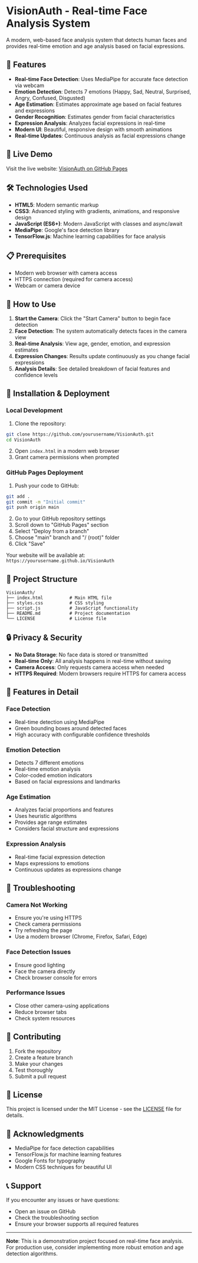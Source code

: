 # VisionAuth - Real-time Face Analysis System

A modern, web-based face analysis system that detects human faces and provides real-time emotion and age analysis based on facial expressions.

## 🌟 Features

- **Real-time Face Detection**: Uses MediaPipe for accurate face detection via webcam
- **Emotion Detection**: Detects 7 emotions (Happy, Sad, Neutral, Surprised, Angry, Confused, Disgusted)
- **Age Estimation**: Estimates approximate age based on facial features and expressions
- **Gender Recognition**: Estimates gender from facial characteristics
- **Expression Analysis**: Analyzes facial expressions in real-time
- **Modern UI**: Beautiful, responsive design with smooth animations
- **Real-time Updates**: Continuous analysis as facial expressions change

## 🚀 Live Demo

Visit the live website: [VisionAuth on GitHub Pages](https://yourusername.github.io/VisionAuth)

## 🛠️ Technologies Used

- **HTML5**: Modern semantic markup
- **CSS3**: Advanced styling with gradients, animations, and responsive design
- **JavaScript (ES6+)**: Modern JavaScript with classes and async/await
- **MediaPipe**: Google's face detection library
- **TensorFlow.js**: Machine learning capabilities for face analysis

## 📋 Prerequisites

- Modern web browser with camera access
- HTTPS connection (required for camera access)
- Webcam or camera device

## 🎯 How to Use

1. **Start the Camera**: Click the "Start Camera" button to begin face detection
2. **Face Detection**: The system automatically detects faces in the camera view
3. **Real-time Analysis**: View age, gender, emotion, and expression estimates
4. **Expression Changes**: Results update continuously as you change facial expressions
5. **Analysis Details**: See detailed breakdown of facial features and confidence levels

## 🔧 Installation & Deployment

### Local Development

1. Clone the repository:
```bash
git clone https://github.com/yourusername/VisionAuth.git
cd VisionAuth
```

2. Open `index.html` in a modern web browser
3. Grant camera permissions when prompted

### GitHub Pages Deployment

1. Push your code to GitHub:
```bash
git add .
git commit -m "Initial commit"
git push origin main
```

2. Go to your GitHub repository settings
3. Scroll down to "GitHub Pages" section
4. Select "Deploy from a branch"
5. Choose "main" branch and "/ (root)" folder
6. Click "Save"

Your website will be available at: `https://yourusername.github.io/VisionAuth`

## 📁 Project Structure

```
VisionAuth/
├── index.html          # Main HTML file
├── styles.css          # CSS styling
├── script.js           # JavaScript functionality
├── README.md           # Project documentation
└── LICENSE             # License file
```

## 🔒 Privacy & Security

- **No Data Storage**: No face data is stored or transmitted
- **Real-time Only**: All analysis happens in real-time without saving
- **Camera Access**: Only requests camera access when needed
- **HTTPS Required**: Modern browsers require HTTPS for camera access

## 🎨 Features in Detail

### Face Detection
- Real-time detection using MediaPipe
- Green bounding boxes around detected faces
- High accuracy with configurable confidence thresholds

### Emotion Detection
- Detects 7 different emotions
- Real-time emotion analysis
- Color-coded emotion indicators
- Based on facial expressions and landmarks

### Age Estimation
- Analyzes facial proportions and features
- Uses heuristic algorithms
- Provides age range estimates
- Considers facial structure and expressions

### Expression Analysis
- Real-time facial expression detection
- Maps expressions to emotions
- Continuous updates as expressions change

## 🐛 Troubleshooting

### Camera Not Working
- Ensure you're using HTTPS
- Check camera permissions
- Try refreshing the page
- Use a modern browser (Chrome, Firefox, Safari, Edge)

### Face Detection Issues
- Ensure good lighting
- Face the camera directly
- Check browser console for errors

### Performance Issues
- Close other camera-using applications
- Reduce browser tabs
- Check system resources

## 🤝 Contributing

1. Fork the repository
2. Create a feature branch
3. Make your changes
4. Test thoroughly
5. Submit a pull request

## 📄 License

This project is licensed under the MIT License - see the [LICENSE](LICENSE) file for details.

## 🙏 Acknowledgments

- MediaPipe for face detection capabilities
- TensorFlow.js for machine learning features
- Google Fonts for typography
- Modern CSS techniques for beautiful UI

## 📞 Support

If you encounter any issues or have questions:
- Open an issue on GitHub
- Check the troubleshooting section
- Ensure your browser supports all required features

---

**Note**: This is a demonstration project focused on real-time face analysis. For production use, consider implementing more robust emotion and age detection algorithms.